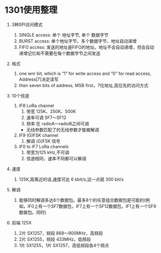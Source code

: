 # 1301使用整理

1. 3种SPI访问模式
    1. SINGLE access: 单个 地址字节, 单个 数据字节
    2. BURST access:  单个地址字节，多个数据字节，地址自动递增
    3. FIFO access:   发送的地址是FIFO的地址。地址不会自动递增，但会自动递增记忆和不需要在每个数据字节之间发送

2. 格式
    1. one wnr bit, which is “1” for write access and “0” for read access, Address[7]决定读写
    2. then seven bits of address, MSB first，7位地址,高位先的访问方式     

3. 10个信道
    1. IF8 LoRa channel
        1. 带宽 125K、250K、500K
        2. 速率可调 SF7～SF12
        3. 频率 在 radioA～radioB之间可调
        * 无线参数匹配了的无线参数才能被解调
    2. IF9 (G)FSK channel
        1. 解调 (G)FSK 信号
    3. IF0 to IF7 LoRa channels
        1. 带宽为125 kHz,不可调
        2. 信道相同，速率不同都可以解调

4. 速度
    1. 125K,距离近的话,速度可达 6 kbit/s,远一点就 300 bit/s

5. 解调
    1. 能够同时解调多达8个数据包。最多8个的任意组合数据包是可能的(例如，IF0上有一个SF7数据包，IF7上有一个SF12数据包，IF1上有一个SF9数据包。同时)

6. 前端 125X
    1. 2片 SX1257，频段 868～900MHz，高频段
    2. 2片 SX1255，频段 433MHz，低频段
    3. 1片 SX1255，1片 SX1257，高低频段各4个频点
